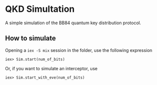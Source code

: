 # QKD Simultation

A simple simulation of the BB84 quantum key distribution protocol.

## How to simulate

Opening a `iex -S mix` session in the folder, use the following expression
```
iex> Sim.start(num_of_bits)
```

Or, if you want to simulate an interceptor, use
```
iex> Sim.start_with_eve(num_of_bits)
```
